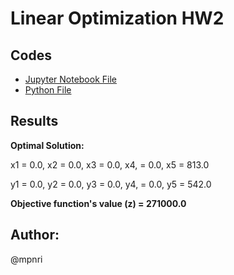 # Linear Optimization HW2
## Codes
* [Jupyter Notebook File](main.ipynb)
* [Python File](main.py)

## Results
**Optimal Solution:**

x1 = 0.0, x2 = 0.0, x3 = 0.0, x4, = 0.0, x5 = 813.0

y1 = 0.0, y2 = 0.0, y3 = 0.0, y4, = 0.0, y5 = 542.0

**Objective function's value (z) = 271000.0**

## Author:
@mpnri